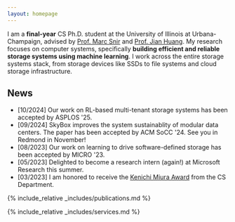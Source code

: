 ```yaml
---
layout: homepage
---
```


I am a **final-year** CS Ph.D. student at the University of Illinois at Urbana-Champaign, advised by [Prof. Marc Snir](https://snir.cs.illinois.edu) and [Prof. Jian Huang](http://jianh.web.engr.illinois.edu).  My research focuses on computer systems, specifically **building efficient and reliable storage systems using machine learning**. I work across the entire storage systems stack, from storage devices like SSDs to file systems and cloud storage infrastructure.

## News
- [10/2024] Our work on RL-based multi-tenant storage systems has been accepted by ASPLOS '25.
- [09/2024] SkyBox improves the system sustainablity of modular data centers. The paper has been accepted by ACM SoCC '24. See you in Redmond in November!
- [08/2023] Our work on learning to drive software-defined storage has been accepted by MICRO '23.
- [05/2023] Delighted to become a research intern (again!) at Microsoft Research this summer.
- [03/2023] I am honored to receive the [Kenichi Miura Award](https://siebelschool.illinois.edu/about/awards/graduate-fellowships-awards/kenichi-miura-award) from the CS Department. 
<!-- - **[March 2023]** We published our study on file system security vulnerabilities at ACM Transactions on Storage. -->
<!-- - **[Sept 2022]** Our work on a learning-based flash translation layer LeaFTL has been accepted by ASPLOS ‘23. -->
<!-- - **[March 2022]** Our research on a learning-based storage harvesting framework BlockFlex has been accepted by OSDI ‘22. -->

{% include_relative _includes/publications.md %}

{% include_relative _includes/services.md %}
